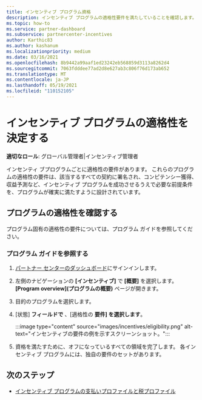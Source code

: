 ```yaml
---
title: インセンティブ プログラム資格
description: インセンティブ プログラムの適格性要件を満たしていることを確認します。 このプロセスには、プログラム ガイドの適格性の確認が含まれます。
ms.topic: how-to
ms.service: partner-dashboard
ms.subservice: partnercenter-incentives
author: Karthic83
ms.author: kashanum
ms.localizationpriority: medium
ms.date: 03/16/2021
ms.openlocfilehash: 8b9442a99aaf1ed23242eb568859d3113a8262d4
ms.sourcegitcommit: 7063fdddee77ad2d8e627ab3c806f76d173ab652
ms.translationtype: MT
ms.contentlocale: ja-JP
ms.lasthandoff: 05/19/2021
ms.locfileid: "110152105"
---
```

# <a name="determine-your-incentives-program-eligibility"></a>インセンティブ プログラムの適格性を決定する

**適切なロール**: グローバル管理者|インセンティブ管理者

インセンティ ブプログラムごとに適格性の要件があります。 これらのプログラムの適格性の要件は、該当するすべての契約に署名され、コンピテンシー獲得、収益予測など、インセンティブ プログラムを成功させるうえで必要な前提条件を、プログラムが確実に満たすように設計されています。

## <a name="determining-your-program-eligibility"></a>プログラムの適格性を確認する

プログラム固有の適格性の要件については、プログラム ガイドを参照してください。 

### <a name="to-see-your-program-guide"></a>プログラム ガイドを参照する

1. [パートナー センターのダッシュボード](https://partner.microsoft.com/dashboard/)にサインインします。

2. 左側のナビゲーションの **[インセンティブ]** で **[概要]** を選択します。 **[Program overview]\(プログラムの概要\)** ページが開きます。

3. 目的のプログラムを選択します。

4. [状態] **フィールドで** 、[適格性の **要件] を選択します**。

   :::image type="content" source="images/incentives/eligibility.png" alt-text="インセンティブの要件の例を示すスクリーンショット。":::

5. 資格を満たすために、オフになっているすべての領域を完了します。 各インセンティブ プログラムには、独自の要件のセットがあります。

## <a name="next-steps"></a>次のステップ

- [インセンティブ プログラムの支払いプロファイルと税プロファイル](incentives-create-and-manage-your-payout-and-tax-profiles.md)
